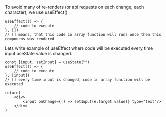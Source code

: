 To avoid many of re-renders (or api requests on each change, each character), we use useEffect()

```
useEffect(() => {
	// code to execute
}, [])
// [] means, that this code in array function will runs once then this componens was rendered
```

Lets write example of useEffect where code will be executed every time input useState value is changed.

```
const [input, setInput] = useState("")
useEffect(() => {
	// code to execute
}, [input])
// [] every time input is changed, code in array function will be executed

return(
	<div>
		<input onChange={() => setInput(e.target.value)} type="text"/>
	</div>
)
```
